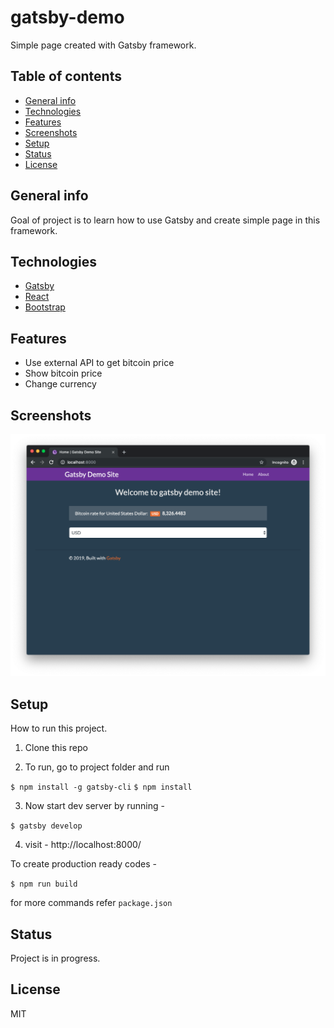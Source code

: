 # gatsby-demo

Simple page created with Gatsby framework.

## Table of contents

- [General info](#general-info)
- [Technologies](#technologies)
- [Features](#features)
- [Screenshots](#screenshots)
- [Setup](#setup)
- [Status](#status)
- [License](#license)

## General info

Goal of project is to learn how to use Gatsby and create simple page in this framework.

## Technologies

- [Gatsby](https://gatsbyjs.org)
- [React](https://reactjs.org/)
- [Bootstrap](https://getbootstrap.com/)

## Features

- Use external API to get bitcoin price
- Show bitcoin price
- Change currency

## Screenshots

![Example screenshot](./doc/screen1.png)

## Setup

How to run this project.

1. Clone this repo

2. To run, go to project folder and run

`$ npm install -g gatsby-cli`
`$ npm install`

3. Now start dev server by running -

`$ gatsby develop`

4. visit - http://localhost:8000/

To create production ready codes -

`$ npm run build`

for more commands refer `package.json`

## Status

Project is in progress.

## License

MIT
